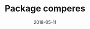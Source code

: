 ---
title: "Package comperes"
date: '2018-05-11'
description: '__Manage Competition Results__. Tools for storing and managing competition results. Competition is understood as a set of games in which players gain some abstract scores.'
repo: "comperes"
slug: package-comperes
tags:
  - Rpackage
---